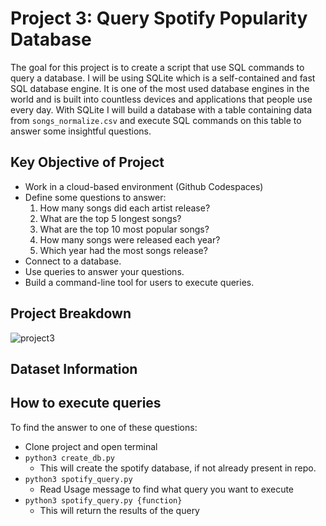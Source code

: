 
# Project 3: Query Spotify Popularity Database

The goal for this project is to create a script that use SQL commands to query a database. I will be using SQLite which is a self-contained and fast SQL database engine. It is one of the most used database engines in the world and is built into countless devices and applications that people use every day. With SQLite I will build a database with a table containing data from `songs_normalize.csv` and execute SQL commands on this table to answer some insightful questions.

## Key Objective of Project

- Work in a cloud-based environment (Github Codespaces)
- Define some questions to answer: 
    1. How many songs did each artist release?
    2. What are the top 5 longest songs?
    3. What are the top 10 most popular songs?
    4. How many songs were released each year?
    5. Which year had the most songs release?
- Connect to a database. 
- Use queries to answer your questions.
- Build a command-line tool for users to execute queries. 

## Project Breakdown

![project3](https://user-images.githubusercontent.com/55010363/200214912-0857b6d5-669f-4cf3-ba3b-69943b203255.png)

## Dataset Information

## How to execute queries
To find the answer to one of these questions: 
- Clone project and open terminal
- `python3 create_db.py`
    - This will create the spotify database, if not already present in repo. 
- `python3 spotify_query.py`
    - Read Usage message to find what query you want to execute
- `python3 spotify_query.py {function}`
    - This will return the results of the query

